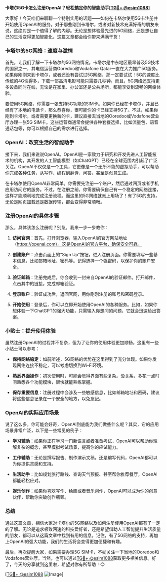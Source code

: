 **卡塔尔5G卡怎么注册OpenAI？轻松搞定你的智能助手[[TG💪+ @esim1088](https://t.me/s/esim1088)]**

大家好！今天咱们来聊聊一个特别实用的话题——如何在卡塔尔使用5G卡注册并开始使用OpenAI的服务。对于那些刚到卡塔尔，或者对新技术充满好奇的朋友来说，这绝对是一个值得了解的内容。无论是想体验最先进的5G网络，还是想让自己的生活变得更加智能化，这篇文章都会给你带来满满干货！

### 卡塔尔的5G网络：速度与激情

首先，让我们了解一下卡塔尔的5G网络情况。卡塔尔是中东地区最早普及5G技术的国家之一，其电信运营商Ooredoo和Vodafone Qatar一直在大力推广5G服务。如果你刚刚来到卡塔尔，或者还没有尝试过5G网络，那一定要试试！5G的速度比传统的4G快得多，下载一部高清电影可能只需要几秒钟。而且，5G网络还支持更多设备同时在线，无论是在家里、办公室还是公共场所，都能享受到流畅的网络体验。

要使用5G网络，你需要一张支持5G功能的SIM卡。如果你已经在卡塔尔，并且已经有了本地的电话卡，那么恭喜你，很可能你的卡已经支持5G了。不过，如果你刚到卡塔尔，或者需要更换新的卡，建议直接去当地的Ooredoo或Vodafone营业厅办理一张5G SIM卡。这些运营商通常会提供各种套餐选择，比如流量包、语音通话包等，你可以根据自己的需求进行选择。

### OpenAI：改变生活的智能助手

接下来，我们来说说OpenAI。OpenAI是一家致力于研究和开发先进人工智能技术的机构，其开发的人工智能模型（如ChatGPT）已经在全球范围内引起了广泛关注。OpenAI不仅仅是一个工具，它更像是一个无所不能的虚拟助手，可以帮助你完成各种任务，从写作、编程到翻译、问答，甚至是创意生成。

在卡塔尔使用OpenAI非常简单。你需要先注册一个账户，然后通过网页或者手机应用访问它的服务。不过，在注册之前，你需要确保自己有一个稳定的网络连接，这样才能顺利地完成注册流程。而这里的5G网络就派上用场了！有了5G的支持，无论是网页加载还是数据传输，都会变得非常顺畅。

### 注册OpenAI的具体步骤

那么，具体该怎么注册呢？别急，我来一步一步教你：

1. **访问官网**：首先，打开浏览器，输入OpenAI的官方网站地址（https://openai.com）。这是OpenAI的官方平台，确保安全可靠。

2. **创建账户**：点击页面上的“Sign Up”按钮，进入注册页面。你需要填写一些基本信息，比如邮箱地址、密码等。记得选择一个强密码，以保护你的账户安全。

3. **验证邮箱**：注册完成后，你会收到一封来自OpenAI的验证邮件。打开邮件，点击其中的链接，完成邮箱验证。

4. **登录账户**：验证成功后，返回官网，用你刚刚注册的账号和密码登录。

5. **开始使用**：登录后，你可以立即开始使用OpenAI的各种服务。比如，如果你想体验一下ChatGPT的强大功能，只需输入你想问的问题，它就会迅速给出答案。

### 小贴士：提升使用体验

虽然注册OpenAI的过程并不复杂，但为了让你的使用体验更加顺畅，这里有一些小贴士可以参考：

- **保持网络稳定**：如前所述，5G网络的优势在这里得到了充分体现。如果你发现网络连接不稳定，可以考虑切换到Wi-Fi环境。
  
- **熟悉界面操作**：初次使用时，可能会觉得界面有些复杂。没关系，多花一点时间熟悉各个功能模块，很快就能熟练掌握。

- **保存重要信息**：注册过程中会涉及一些敏感信息，比如邮箱地址和密码，建议将这些信息记录在一个安全的地方，以免忘记。

### OpenAI的实际应用场景

说了这么多，你可能会好奇，OpenAI到底能为我们做些什么呢？其实，它的应用场景非常广泛，以下是一些常见的例子：

- **学习辅助**：如果你正在学习一门新语言或者准备考试，OpenAI可以帮助你理解复杂的概念，甚至模拟考试场景，提高你的应试能力。

- **工作辅助**：无论是撰写报告、制作演示文稿，还是编写代码，OpenAI都可以为你提供灵感和支持。

- **生活助手**：比如规划旅行路线、查询天气预报、甚至帮你推荐餐厅，OpenAI都能轻松应对。

- **娱乐创作**：如果你喜欢写作、绘画或者音乐创作，OpenAI可以成为你的创意伙伴，帮助你突破创作瓶颈。

### 总结

通过这篇文章，相信大家对卡塔尔的5G网络以及如何注册使用OpenAI都有了一定的了解。无论是追求极致网速的科技爱好者，还是希望借助人工智能提升生活质量的朋友，都可以从这篇文章中找到有用的信息。记住，有了5G网络的支持，再加上OpenAI的强大功能，我们的生活将会变得更加便捷和有趣。

最后，再次提醒大家，如果需要办理5G SIM卡，不妨关注一下当地的Ooredoo和Vodafone营业厅。当然，也可以通过[TG💪+ @esim1088](https://t.me/s/esim1088)获取更多相关信息。好了，今天的分享就到这里啦，希望对你有所帮助！😊

[[TG💪+ @esim1088](https://t.me/s/esim1088) ![Image](https://i.postimg.cc/4NQfJmqS/Snipaste-2025-05-13-00-14-12.png)]